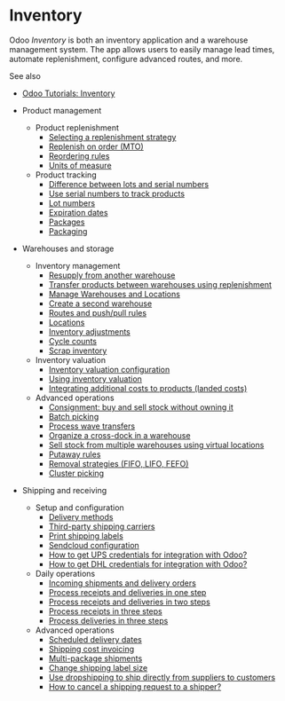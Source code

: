 # Inventory

Odoo _Inventory_ is both an inventory application and a warehouse management
system. The app allows users to easily manage lead times, automate
replenishment, configure advanced routes, and more.

See also

  * [Odoo Tutorials: Inventory](https://www.odoo.com/slides/inventory-24)

  * Product management
    * Product replenishment
      * [Selecting a replenishment strategy](inventory/product_management/product_replenishment/strategies.html)
      * [Replenish on order (MTO)](inventory/product_management/product_replenishment/mto.html)
      * [Reordering rules](inventory/product_management/product_replenishment/reordering_rules.html)
      * [Units of measure](inventory/product_management/product_replenishment/uom.html)
    * Product tracking
      * [Difference between lots and serial numbers](inventory/product_management/product_tracking/differences.html)
      * [Use serial numbers to track products](inventory/product_management/product_tracking/serial_numbers.html)
      * [Lot numbers](inventory/product_management/product_tracking/lots.html)
      * [Expiration dates](inventory/product_management/product_tracking/expiration_dates.html)
      * [Packages](inventory/product_management/product_tracking/package.html)
      * [Packaging](inventory/product_management/product_tracking/packaging.html)
  * Warehouses and storage
    * Inventory management
      * [Resupply from another warehouse](inventory/warehouses_storage/inventory_management/resupply_warehouses.html)
      * [Transfer products between warehouses using replenishment](inventory/warehouses_storage/inventory_management/warehouse_replenishment_transfer.html)
      * [Manage Warehouses and Locations](inventory/warehouses_storage/inventory_management/warehouses_locations.html)
      * [Create a second warehouse](inventory/warehouses_storage/inventory_management/create_a_second_warehouse.html)
      * [Routes and push/pull rules](inventory/warehouses_storage/inventory_management/use_routes.html)
      * [Locations](inventory/warehouses_storage/inventory_management/use_locations.html)
      * [Inventory adjustments](inventory/warehouses_storage/inventory_management/count_products.html)
      * [Cycle counts](inventory/warehouses_storage/inventory_management/cycle_counts.html)
      * [Scrap inventory](inventory/warehouses_storage/inventory_management/scrap_inventory.html)
    * Inventory valuation
      * [Inventory valuation configuration](inventory/warehouses_storage/inventory_valuation/inventory_valuation_config.html)
      * [Using inventory valuation](inventory/warehouses_storage/inventory_valuation/using_inventory_valuation.html)
      * [Integrating additional costs to products (landed costs)](inventory/warehouses_storage/inventory_valuation/integrating_landed_costs.html)
    * Advanced operations
      * [Consignment: buy and sell stock without owning it](inventory/warehouses_storage/advanced_operations_warehouse/owned_stock.html)
      * [Batch picking](inventory/warehouses_storage/advanced_operations_warehouse/batch_transfers.html)
      * [Process wave transfers](inventory/warehouses_storage/advanced_operations_warehouse/wave_transfers.html)
      * [Organize a cross-dock in a warehouse](inventory/warehouses_storage/advanced_operations_warehouse/cross_dock.html)
      * [Sell stock from multiple warehouses using virtual locations](inventory/warehouses_storage/advanced_operations_warehouse/stock_warehouses.html)
      * [Putaway rules](inventory/warehouses_storage/advanced_operations_warehouse/putaway.html)
      * [Removal strategies (FIFO, LIFO, FEFO)](inventory/warehouses_storage/advanced_operations_warehouse/removal.html)
      * [Cluster picking](inventory/warehouses_storage/advanced_operations_warehouse/cluster_picking.html)
  * Shipping and receiving
    * Setup and configuration
      * [Delivery methods](inventory/shipping_receiving/setup_configuration/delivery_method.html)
      * [Third-party shipping carriers](inventory/shipping_receiving/setup_configuration/third_party_shipper.html)
      * [Print shipping labels](inventory/shipping_receiving/setup_configuration/labels.html)
      * [Sendcloud configuration](inventory/shipping_receiving/setup_configuration/sendcloud_shipping.html)
      * [How to get UPS credentials for integration with Odoo?](inventory/shipping_receiving/setup_configuration/ups_credentials.html)
      * [How to get DHL credentials for integration with Odoo?](inventory/shipping_receiving/setup_configuration/dhl_credentials.html)
    * Daily operations
      * [Incoming shipments and delivery orders](inventory/shipping_receiving/daily_operations/shipments_deliveries.html)
      * [Process receipts and deliveries in one step](inventory/shipping_receiving/daily_operations/receipts_delivery_one_step.html)
      * [Process receipts and deliveries in two steps](inventory/shipping_receiving/daily_operations/receipts_delivery_two_steps.html)
      * [Process receipts in three steps](inventory/shipping_receiving/daily_operations/receipts_three_steps.html)
      * [Process deliveries in three steps](inventory/shipping_receiving/daily_operations/delivery_three_steps.html)
    * Advanced operations
      * [Scheduled delivery dates](inventory/shipping_receiving/advanced_operations_shipping/scheduled_dates.html)
      * [Shipping cost invoicing](inventory/shipping_receiving/advanced_operations_shipping/invoicing.html)
      * [Multi-package shipments](inventory/shipping_receiving/advanced_operations_shipping/multipack.html)
      * [Change shipping label size](inventory/shipping_receiving/advanced_operations_shipping/label_type.html)
      * [Use dropshipping to ship directly from suppliers to customers](inventory/shipping_receiving/advanced_operations_shipping/dropshipping.html)
      * [How to cancel a shipping request to a shipper?](inventory/shipping_receiving/advanced_operations_shipping/cancel.html)

